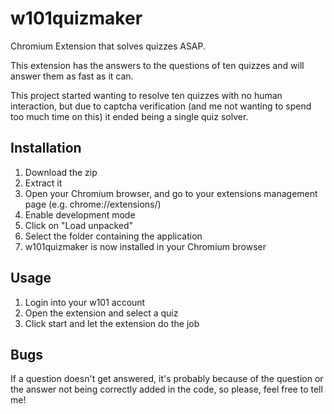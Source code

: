 # w101quizmaker

Chromium Extension that solves quizzes ASAP.

This extension has the answers to the questions of ten quizzes and will answer them as fast as it can.

This project started wanting to resolve ten quizzes with no human interaction, but due to captcha verification (and me not wanting to spend too much time on this) it ended being a single quiz solver.

## Installation

1. Download the zip
2. Extract it
3. Open your Chromium browser, and go to your extensions management page (e.g. chrome://extensions/)
4. Enable development mode
5. Click on "Load unpacked"
6. Select the folder containing the application
7. w101quizmaker is now installed in your Chromium browser

## Usage

1. Login into your w101 account
2. Open the extension and select a quiz
3. Click start and let the extension do the job

## Bugs

If a question doesn't get answered, it's probably because of the question or the answer not being correctly added in the code, so please, feel free to tell me!
